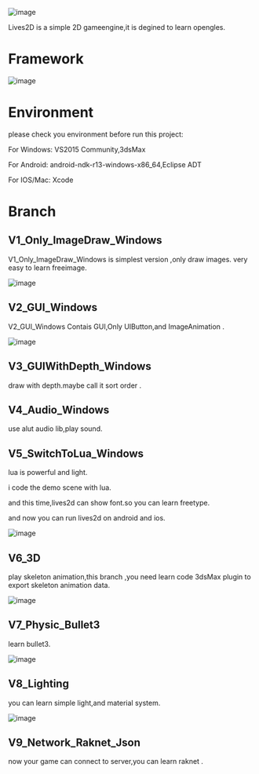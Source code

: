 ![image](https://github.com/ThisisGame/Lives2D/blob/master/Docs/Logo.png)


Lives2D is a simple 2D gameengine,it is degined to learn opengles.

# Framework
![image](https://github.com/ThisisGame/Lives2D/blob/V9_Network_Raknet_Json/Docs/lives2d%20Framework.png)


# Environment

please check you environment before run this project:

For Windows: VS2015 Community,3dsMax

For Android: android-ndk-r13-windows-x86_64,Eclipse ADT

For IOS/Mac: Xcode

# Branch

## V1_Only_ImageDraw_Windows

V1_Only_ImageDraw_Windows is simplest version ,only draw images. very easy to learn freeimage.

![image](https://github.com/ThisisGame/Lives2D/blob/V1_Only_ImageDraw_Windows/Docs/drawimage.png)




## V2_GUI_Windows

V2_GUI_Windows Contais GUI,Only UIButton,and ImageAnimation . 

![image](https://github.com/ThisisGame/Lives2D/blob/V2_GUI_Windows/Docs/ClickButtonMoveSaber.gif)


## V3_GUIWithDepth_Windows

draw with depth.maybe call it sort order .


## V4_Audio_Windows

use alut audio lib,play sound.

## V5_SwitchToLua_Windows

lua is powerful and light.

i code the demo scene with lua.

and this  time,lives2d can show font.so you can learn freetype.

and now you can run lives2d on android and ios.

![image](https://github.com/ThisisGame/Lives2D/blob/V5_SwitchToLua_Windows/Docs/lives2d.gif)

## V6_3D

play skeleton animation,this branch ,you need learn code 3dsMax plugin to export skeleton animation data.

![image](https://github.com/ThisisGame/Lives2D/blob/V9_Network_Raknet_Json/Docs/v6.png)

## V7_Physic_Bullet3

learn bullet3.

![image](https://github.com/ThisisGame/Lives2D/blob/V9_Network_Raknet_Json/Docs/v7.png)


## V8_Lighting

you can learn simple light,and material system.

![image](https://github.com/ThisisGame/Lives2D/blob/V9_Network_Raknet_Json/Docs/v8.png)


## V9_Network_Raknet_Json

now your game can connect to server,you can learn raknet .


